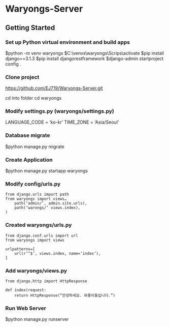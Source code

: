 # Waryongs-Server

## Getting Started

### Set up Python virtual environment and build apps
$python -m venv waryongs
$C:\venvs\waryongs\Scrips\activate
$pip install django==3.1.3
$pip install djangorestframework
$django-admin startproject config .

### Clone project
https://github.com/EJ719/Waryongs-Server.git

cd into folder
cd waryongs

### Modify settings.py (waryongs/settings.py)
LANGUAGE_CODE = ‘ko-kr’
TIME_ZONE = ‘Asia/Seoul’

### Database migrate
$python manage.py migrate

### Create Application
$python manage.py startapp waryongs
 
### Modify config/urls.py
    from django.urls import path
    from waryongs import views…
        path(‘admin/’, admin.site.urls),
        path(‘warongs/’ views.index),
    )
 
### Created waryongs/urls.py
    from django.conf.urls import url
    from waryongs import views

    urlpatterns=[
	    url(r’^$’, views.index, name=’index’),
    ]

### Add waryongs/views.py
    from django.http import HttpResponse
    
    def index(request:
        return HttpResponse(“안녕하세요. 와룡이들입니다.”)

### Run Web Server
$python manage.py runserver

